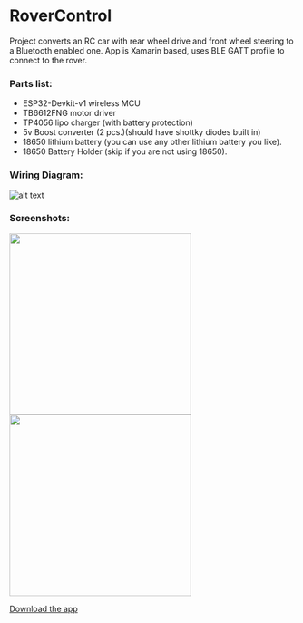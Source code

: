 # RoverControl

Project converts an RC car with rear wheel drive and front wheel steering to a Bluetooth enabled one.
App is Xamarin based, uses BLE GATT profile to connect to the rover.

<h3>Parts list:</h3>
<ul>
<li>ESP32-Devkit-v1 wireless MCU</li>
<li>TB6612FNG motor driver</li>
<li>TP4056 lipo charger (with battery protection)</li>
<li>5v Boost converter (2 pcs.)(should have shottky diodes built in)</li>
<li>18650 lithium battery (you can use any other lithium battery you like).</li>
<li>18650 Battery Holder (skip if you are not using 18650).</li>
</ul>

<h3>Wiring Diagram:</h3>

![alt text](https://github.com/paulthedev/RoverControl/blob/master/Wiring_Diagram_ESP32_TB6612FNG/RoverWiring.png)


<h3>Screenshots:</h3>

<img src="https://github.com/paulthedev/RoverControl/blob/master/AppScreenshots/MainPage.png" width="320"> <img src="https://github.com/paulthedev/RoverControl/blob/master/AppScreenshots/DeviceSelectionPage.png" width="320">

<a href="https://github.com/paulthedev/RoverControl/tree/master/CompiledApp">Download the app</a>
